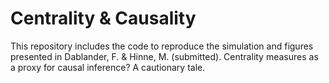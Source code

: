 # Centrality & Causality
This repository includes the code to reproduce the simulation and figures presented in Dablander, F. & Hinne, M. (submitted). Centrality measures as a proxy for causal inference? A cautionary tale.